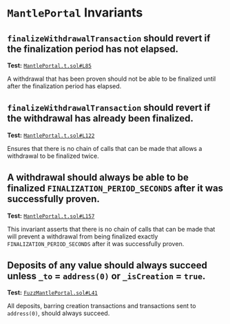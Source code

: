 # `MantlePortal` Invariants

## `finalizeWithdrawalTransaction` should revert if the finalization period has not elapsed.
**Test:** [`MantlePortal.t.sol#L85`](../contracts/test/invariants/MantlePortal.t.sol#L85)

A withdrawal that has been proven should not be able to be finalized until after the finalization period has elapsed.


## `finalizeWithdrawalTransaction` should revert if the withdrawal has already been finalized.
**Test:** [`MantlePortal.t.sol#L122`](../contracts/test/invariants/MantlePortal.t.sol#L122)

Ensures that there is no chain of calls that can be made that allows a withdrawal to be finalized twice.


## A withdrawal should **always** be able to be finalized `FINALIZATION_PERIOD_SECONDS` after it was successfully proven.
**Test:** [`MantlePortal.t.sol#L157`](../contracts/test/invariants/MantlePortal.t.sol#L157)

This invariant asserts that there is no chain of calls that can be made that will prevent a withdrawal from being finalized exactly `FINALIZATION_PERIOD_SECONDS` after it was successfully proven.


## Deposits of any value should always succeed unless `_to` = `address(0)` or `_isCreation` = `true`.
**Test:** [`FuzzMantlePortal.sol#L41`](../contracts/echidna/FuzzMantlePortal.sol#L41)

All deposits, barring creation transactions and transactions sent to `address(0)`, should always succeed.
